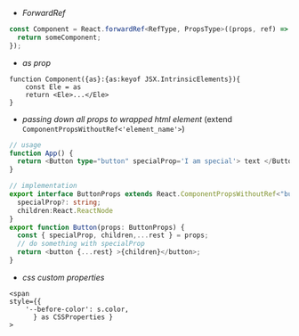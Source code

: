 - *ForwardRef*
```typescript
const Component = React.forwardRef<RefType, PropsType>((props, ref) => {
  return someComponent;
});
```
- *as prop*
```tsx
function Component({as}:{as:keyof JSX.IntrinsicElements}){
	const Ele = as
	return <Ele>...</Ele>
}
```
- *passing down all props to wrapped html element* (extend `ComponentPropsWithoutRef<'element_name'>`)
```ts
// usage
function App() {
  return <Button type="button" specialProp='I am special'> text </Button>;
}

// implementation
export interface ButtonProps extends React.ComponentPropsWithoutRef<"button"> {
  specialProp?: string;
  children:React.ReactNode
}
export function Button(props: ButtonProps) {
  const { specialProp, children,...rest } = props;
  // do something with specialProp
  return <button {...rest} >{children}</button>;
}
```
- *css custom properties*
```tsx
<span
style={{
	'--before-color': s.color,
	  } as CSSProperties }
>
```